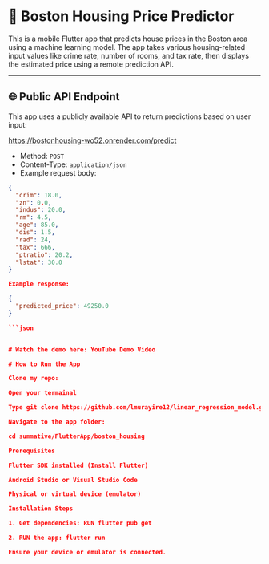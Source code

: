 # 🏡 Boston Housing Price Predictor

This is a mobile Flutter app that predicts house prices in the Boston area using a machine learning model. The app takes various housing-related input values like crime rate, number of rooms, and tax rate, then displays the estimated price using a remote prediction API.

---

## 🌐 Public API Endpoint

This app uses a publicly available API to return predictions based on user input:

https://bostonhousing-wo52.onrender.com/predict


- Method: `POST`
- Content-Type: `application/json`
- Example request body:

```json
{
  "crim": 18.0,
  "zn": 0.0,
  "indus": 20.0,
  "rm": 4.5,
  "age": 85.0,
  "dis": 1.5,
  "rad": 24,
  "tax": 666,
  "ptratio": 20.2,
  "lstat": 30.0
}

Example response:

{
  "predicted_price": 49250.0
}

```json


# Watch the demo here: YouTube Demo Video

# How to Run the App

Clone my repo: 

Open your termainal

Type git clone https://github.com/lmurayire12/linear_regression_model.git

Navigate to the app folder:

cd summative/FlutterApp/boston_housing

Prerequisites

Flutter SDK installed (Install Flutter)

Android Studio or Visual Studio Code

Physical or virtual device (emulator)

Installation Steps

1. Get dependencies: RUN flutter pub get

2. RUN the app: flutter run

Ensure your device or emulator is connected.



